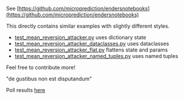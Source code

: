 
See [https://github.com/microprediction/endersnotebooks](https://github.com/microprediction/endersnotebooks)

This directly contains similar examples with slightly different styles. 

   - [test_mean_reversion_attacker.py](https://github.com/microprediction/midone/blob/main/tests/colabexamples/test_mean_reversion_attacker.py) uses dictionary state
   - [test_mean_reversion_attacker_dataclasses.py](https://github.com/microprediction/midone/blob/main/tests/colabexamples/test_mean_reversion_attacker_dataclasses.py) uses dataclasses
   - [test_mean_reversion_attacker_flat.py](https://github.com/microprediction/midone/blob/main/tests/colabexamples/test_mean_reversion_attacker_flat.py) flattens state and params
   - [test_mean_reversion_attacker_named_tuples.py](https://github.com/microprediction/midone/blob/main/tests/colabexamples/test_mean_reversion_attacker_named_tuples.py) uses named tuples

Feel free to contribute more! 

"de gustibus non est disputandum"

Poll results [here](https://www.linkedin.com/posts/petercotton_python-activity-7247233350082445312-f-g5?utm_source=share&utm_medium=member_desktop)
